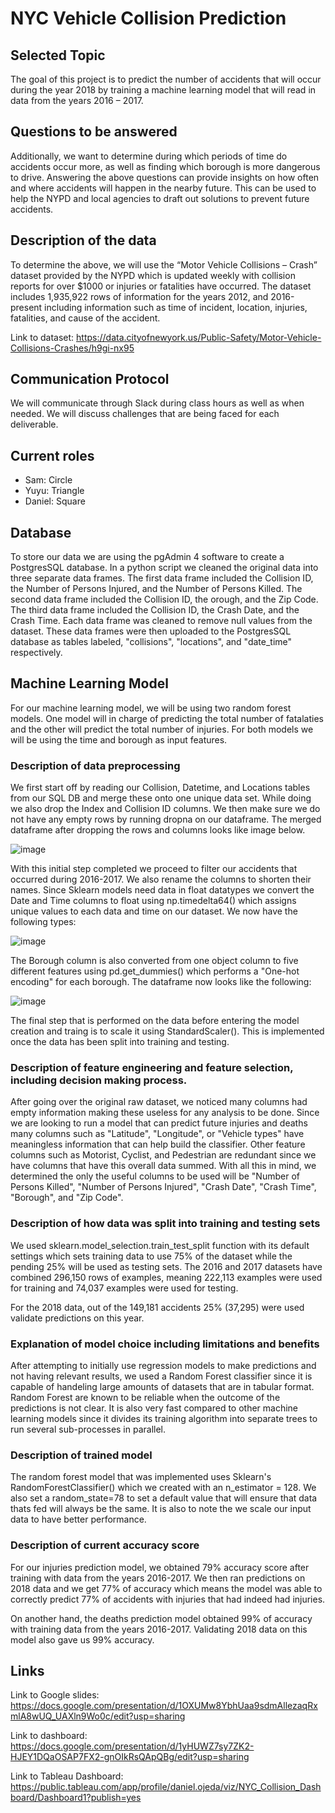 # NYC Vehicle Collision Prediction

## Selected Topic
The goal of this project is to predict the number of accidents that will occur during the year 2018 by training a machine learning model that will read in data from the years 2016 – 2017.

## Questions to be answered
Additionally, we want to determine during which periods of time do accidents occur more, as well as finding which borough is more dangerous to drive. Answering the above questions can provide insights on how often and where accidents will happen in the nearby future. This can be used to help the NYPD and local agencies to draft out solutions to prevent future accidents.

## Description of the data
To determine the above, we will use the “Motor Vehicle Collisions – Crash” dataset provided by the NYPD which is updated weekly with collision reports for over $1000 or injuries or fatalities have occurred. The dataset includes 1,935,922 rows of information for the years 2012, and 2016-present including information such as time of incident, location, injuries, fatalities, and cause of the accident.

Link to dataset: https://data.cityofnewyork.us/Public-Safety/Motor-Vehicle-Collisions-Crashes/h9gi-nx95

## Communication Protocol

We will communicate through Slack during class hours as well as when needed. We will discuss challenges that are being faced for each deliverable.

## Current roles

- Sam: Circle
- Yuyu: Triangle
- Daniel: Square

## Database

To store our data we are using the pgAdmin 4 software to create a PostgresSQL database. In a python script we cleaned the original data into three separate data frames. The first data frame included the Collision ID, the Number of Persons Injured, and the Number of Persons Killed. The second data frame included the Collision ID, the orough, and the Zip Code. The third data frame included the Collision ID, the Crash Date, and the Crash Time. Each data frame was cleaned to remove null values from the dataset. These data frames were then uploaded to the PostgresSQL database as tables labeled, "collisions", "locations", and "date_time" respectively. 

## Machine Learning Model

For our machine learning model, we will be using two random forest models. One model will in charge of predicting the total number of fatalaties and the other will predict the total number of injuries. For both models we will be using the time and borough as input features.

### Description of data preprocessing
We first start off by reading our Collision, Datetime, and Locations tables from our SQL DB and merge these onto one unique data set. While doing we also drop the Index and Collision ID columns. We then make sure we do not have any empty rows by running dropna on our dataframe. The merged dataframe after dropping the rows and columns looks like image below.

![image](https://user-images.githubusercontent.com/20058842/199558345-82de1e13-456f-4e4f-bccf-9852d3d21e2d.png)

With this initial step completed we proceed to filter our accidents that occurred during 2016-2017. We also rename the columns to shorten their names. Since Sklearn models need data in float datatypes we convert the Date and Time columns to float using np.timedelta64() which assigns unique values to each data and time on our dataset. We now have the following types:

![image](https://user-images.githubusercontent.com/20058842/199556039-3e542d38-0892-435c-90de-7915ed7a9a8f.png)

The Borough column is also converted from one object column to five different features using pd.get_dummies() which performs a "One-hot encoding" for each borough. The dataframe now looks like the following:

![image](https://user-images.githubusercontent.com/20058842/199557086-201a93b4-a897-435f-881b-af5bb9cc5eac.png)

The final step that is performed on the data before entering the model creation and traing is to scale it using StandardScaler(). This is implemented once the data has been split into training and testing.

### Description of feature engineering and feature selection, including decision making process.
After going over the original raw dataset, we noticed many columns had empty information making these useless for any analysis to be done. Since we are looking to run a model that can predict future injuries and deaths many columns such as "Latitude", "Longitude", or "Vehicle types" have meaningless information that can help build the classifier. Other feature columns such as Motorist, Cyclist, and Pedestrian are redundant since we have columns that have this overall data summed. With all this in mind, we determined the only the useful columns to be used will be "Number of Persons Killed", "Number of Persons Injured", "Crash Date", "Crash Time", "Borough", and "Zip Code".

### Description of how data was split into training and testing sets
We used sklearn.model_selection.train_test_split function with its default settings which sets training data to use 75% of the dataset while the pending 25% will be used as testing sets. The 2016 and 2017 datasets have combined 296,150 rows of examples, meaning 222,113 examples were used for training and 74,037 examples were used for testing.

For the 2018 data, out of the 149,181 accidents 25% (37,295) were used validate predictions on this year.

### Explanation of model choice including limitations and benefits
After attempting to initially use regression models to make predictions and not having relevant results, we used a Random Forest classifier since it is capable of handeling large amounts of datasets that are in tabular format. Random Forest are known to be reliable when the outcome of the predictions is not clear. It is also very fast compared to other machine learning models since it divides its training algorithm into separate trees to run several sub-processes in parallel.

### Description of trained model
The random forest model that was implemented uses Sklearn's RandomForestClassifier() which we created with an n_estimator = 128. We also set a random_state=78 to set a default value that will ensure that data thats fed will always be the same. It is also to note the we scale our input data to have better performance.

### Description of current accuracy score
For our injuries prediction model, we obtained 79% accuracy score after training with data from the years 2016-2017. We then ran predictions on 2018 data and we get 77% of accuracy which means the model was able to correctly predict 77% of accidents with injuries that had indeed had injuries.

On another hand, the deaths prediction model obtained 99% of accuracy with training data from the years 2016-2017. Validating 2018 data on this model also gave us 99% accuracy.

## Links

Link to Google slides: https://docs.google.com/presentation/d/1OXUMw8YbhUaa9sdmAllezaqRxmlA8wUQ_UAXln9Wo0c/edit?usp=sharing

Link to dashboard: https://docs.google.com/presentation/d/1yHUWZ7sy7ZK2-HJEY1DQaOSAP7FX2-gnOIkRsQApQBg/edit?usp=sharing

Link to Tableau Dashboard: https://public.tableau.com/app/profile/daniel.ojeda/viz/NYC_Collision_Dashboard/Dashboard1?publish=yes


